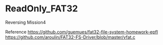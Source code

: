 # ReadOnly_FAT32
Reversing Mission4

Reference
https://github.com/guemues/fat32-file-system-homework-epfl
https://github.com/aroulin/FAT32-FS-Driver/blob/master/vfat.c
